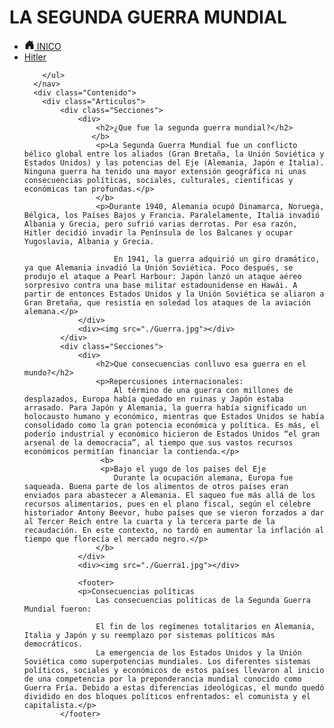 <!DOCTYPE html>
<html lang="en">
<head>
    <meta charset="UTF-8">
    <meta http-equiv="X-UA-Compatible" content="IE=edge">
    <meta name="viewport" content="width=device-width, initial-scale=1.0">
    <title>LA SEGUNDA GUERRA MUNDIAL</title>
    <link rel="stylesheet" href="Sebas.css">
</head>
<body>
      <h1>LA SEGUNDA GUERRA MUNDIAL</h1>
      <nav>
        <ul>
               <li><a href="Sebas.HTML"><svg xmlns="http://www.w3.org/2000/svg" width="16" height="16" fill="currentColor" class="bi bi-house-door-fill" viewBox="0 0 16 16">
                <path d="M6.5 14.5v-3.505c0-.245.25-.495.5-.495h2c.25 0 .5.25.5.5v3.5a.5.5 0 0 0 .5.5h4a.5.5 0 0 0 .5-.5v-7a.5.5 0 0 0-.146-.354L13 5.793V2.5a.5.5 0 0 0-.5-.5h-1a.5.5 0 0 0-.5.5v1.293L8.354 1.146a.5.5 0 0 0-.708 0l-6 6A.5.5 0 0 0 1.5 7.5v7a.5.5 0 0 0 .5.5h4a.5.5 0 0 0 .5-.5z"/>
              </svg> INICO</a></li>
               <li><a href="hitler.html">Hitler</a></li>
                
        </ul>
      </nav>
      <div class="Contenido">
        <div class="Articulos">
            <div class="Secciones">
                <div>
                    <h2>¿Que fue la segunda guerra mundial?</h2>
                   </b>
                    <p>La Segunda Guerra Mundial fue un conflicto bélico global entre los aliados (Gran Bretaña, la Unión Soviética y Estados Unidos) y las potencias del Eje (Alemania, Japón e Italia). Ninguna guerra ha tenido una mayor extensión geográfica ni unas consecuencias políticas, sociales, culturales, científicas y económicas tan profundas.</p>
                    </b>
                    <p>Durante 1940, Alemania ocupó Dinamarca, Noruega, Bélgica, los Países Bajos y Francia. Paralelamente, Italia invadió Albania y Grecia, pero sufrió varias derrotas. Por esa razón, Hitler decidió invadir la Península de los Balcanes y ocupar Yugoslavia, Albania y Grecia.

                        En 1941, la guerra adquirió un giro dramático, ya que Alemania invadió la Unión Soviética. Poco después, se produjo el ataque a Pearl Harbour: Japón lanzó un ataque aéreo sorpresivo contra una base militar estadounidense en Hawái. A partir de entonces Estados Unidos y la Unión Soviética se aliaron a Gran Bretaña, que resistía en soledad los ataques de la aviación alemana.</p>
                </div>
                <div><img src="./Guerra.jpg"></div>
            </div>
            <div class="Secciones">
                <div>
                    <h2>Que consecuencias conlluvo esa guerra en el mundo?</h2>
                    <p>Repercusiones internacionales:
                        Al término de una guerra con millones de desplazados, Europa había quedado en ruinas y Japón estaba arrasado. Para Japón y Alemania, la guerra había significado un holocausto humano y económico, mientras que Estados Unidos se había consolidado como la gran potencia económica y política. Es más, el poderío industrial y económico hicieron de Estados Unidos “el gran arsenal de la democracia”, al tiempo que sus vastos recursos económicos permitían financiar la contienda.</p>
                     <b>
                     <p>Bajo el yugo de los países del Eje
                        Durante la ocupación alemana, Europa fue saqueada. Buena parte de los alimentos de otros países eran enviados para abastecer a Alemania. El saqueo fue más allá de los recursos alimentarios, pues en el plano fiscal, según el célebre historiador Antony Beevor, hubo países que se vieron forzados a dar al Tercer Reich entre la cuarta y la tercera parte de la recaudación. En este contexto, no tardó en aumentar la inflación al tiempo que florecía el mercado negro.</p>   
                    </b>      
                </div>
                <div><img src="./Guerra1.jpg"></div>
             
                <footer>
                <p>Consecuencias políticas
                    Las consecuencias políticas de la Segunda Guerra Mundial fueron:
                    
                    El fin de los regímenes totalitarios en Alemania, Italia y Japón y su reemplazo por sistemas políticos más democráticos.
                    La emergencia de los Estados Unidos y la Unión Soviética como superpotencias mundiales. Los diferentes sistemas políticos, sociales y económicos de estos países llevaron al inicio de una competencia por la preponderancia mundial conocido como Guerra Fría. Debido a estas diferencias ideológicas, el mundo quedó dividido en dos bloques políticos enfrentados: el comunista y el capitalista.</p>
            </footer>

</body>
</html>


